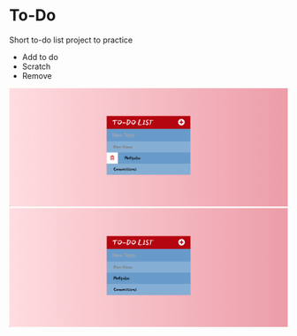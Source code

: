 # To-Do
Short to-do list project to practice

- Add to do
- Scratch
- Remove

![ScreenShot](assets/images/im1.png)
![ScreenShot](assets/images/im2.png)
